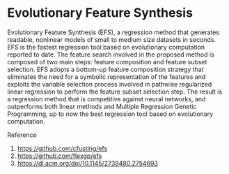 # Evolutionary Feature Synthesis

Evolutionary Feature Synthesis (EFS), a regression method that generates readable, nonlinear models of small to medium size datasets in seconds.  EFS is the fastest regression tool based on evolutionary computation reported to date. The feature search involved in the proposed method is composed of two main steps: feature composition and feature subset selection. EFS adopts a bottom-up feature composition strategy that eliminates the need for a symbolic representation of the features and exploits the variable selection process involved in pathwise regularized linear regression to perform the feature subset selection step. The result is a regression method that is competitive against neural networks, and outperforms both linear methods and Multiple Regression Genetic Programming, up to now the best regression tool based on evolutionary computation.

Reference

1. https://github.com/cfusting/efs
2. https://github.com/flexgp/efs
3. https://dl.acm.org/doi/10.1145/2739480.2754693
